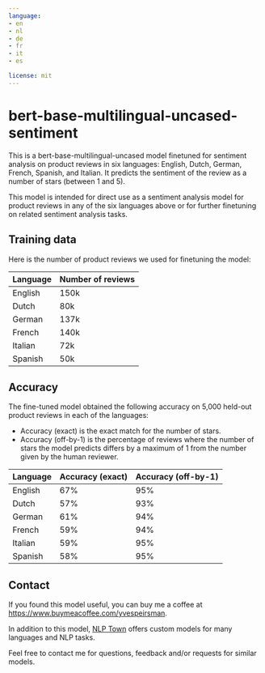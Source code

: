 ```yaml
---
language:
- en
- nl
- de
- fr
- it
- es

license: mit
---
```


# bert-base-multilingual-uncased-sentiment

This is a bert-base-multilingual-uncased model finetuned for sentiment analysis on product reviews in six languages: English, Dutch, German, French, Spanish, and Italian. It predicts the sentiment of the review as a number of stars (between 1 and 5).

This model is intended for direct use as a sentiment analysis model for product reviews in any of the six languages above or for further finetuning on related sentiment analysis tasks.

## Training data

Here is the number of product reviews we used for finetuning the model: 

| Language | Number of reviews |
| -------- | ----------------- |
| English  | 150k           |
| Dutch    | 80k            |
| German   | 137k           |
| French   | 140k           |
| Italian  | 72k            |
| Spanish  | 50k            |

## Accuracy

The fine-tuned model obtained the following accuracy on 5,000 held-out product reviews in each of the languages:

- Accuracy (exact) is the exact match for the number of stars.
- Accuracy (off-by-1) is the percentage of reviews where the number of stars the model predicts differs by a maximum of 1 from the number given by the human reviewer. 


| Language | Accuracy (exact) | Accuracy (off-by-1) |
| -------- | ---------------------- | ------------------- |
| English  | 67%                 | 95%
| Dutch    | 57%                 | 93%
| German   | 61%                 | 94%
| French   | 59%                 | 94%
| Italian  | 59%                 | 95%
| Spanish  | 58%                 | 95%

## Contact 

If you found this model useful, you can buy me a coffee at https://www.buymeacoffee.com/yvespeirsman.

In addition to this model, [NLP Town](http://nlp.town) offers custom models for many languages and NLP tasks.

Feel free to contact me for questions, feedback and/or requests for similar models.